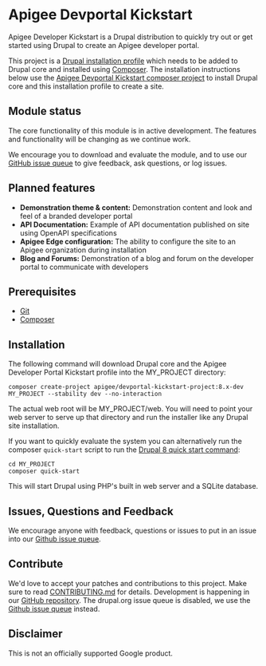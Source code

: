 # Apigee Devportal Kickstart

Apigee Developer Kickstart is a Drupal distribution to quickly try out or get started using Drupal to create
an Apigee developer portal.

This project is a [Drupal installation profile](https://www.drupal.org/docs/8/distributions) which needs
to be added to Drupal core and installed using [Composer](https://getcomposer.org).  The installation instructions
below use the [Apigee Devportal Kickstart composer project](https://github.com/apigee/devportal-kickstart-project-composer)
to install Drupal core and this installation profile to create a site.

## Module status

The core functionality of this module is in active development. The features and functionality will be changing as we
continue work.

We encourage you to download and evaluate the module, and to use our 
[GitHub issue queue](https://github.com/apigee/apigee-devportal-kickstart-drupal/issues) to give feedback, ask questions, 
or log issues.

## Planned features
* **Demonstration theme & content:** Demonstration content and look and feel of a branded developer portal
* **API Documentation:** Example of API documentation published on site using OpenAPI specifications
* **Apigee Edge configuration:** The ability to configure the site to an Apigee organization during installation
* **Blog and Forums:** Demonstration of a blog and forum on the developer portal to communicate with developers

## Prerequisites

* [Git](https://git-scm.com)
* [Composer](https://getcomposer.org)

## Installation

The following command will download Drupal core and the Apigee Developer Portal Kickstart profile into the
MY_PROJECT directory:

```
composer create-project apigee/devportal-kickstart-project:8.x-dev MY_PROJECT --stability dev --no-interaction
```

The actual web root will be MY_PROJECT/web. You will need to point your web server to serve up that directory and
run the installer like any Drupal site installation.

If you want to quickly evaluate the system you can alternatively run the composer `quick-start` script to run
the [Drupal 8 quick start command](https://www.drupal.org/docs/8/install/drupal-8-quick-start-command):

```
cd MY_PROJECT
composer quick-start
```

This will start Drupal using PHP's built in web server and a SQLite database.

## Issues, Questions and Feedback
We encourage anyone with feedback, questions or issues to put in an issue into
our [Github issue queue](https://github.com/apigee/apigee-devportal-kickstart-drupal/issues).

## Contribute
We'd love to accept your patches and contributions to this project. Make sure to read [CONTRIBUTING.md](CONTRIBUTING.md) for details.
Development is happening in our [GitHub repository](https://github.com/apigee/apigee-devportal-kickstart-drupal). The drupal.org issue
queue is disabled, we use the [Github issue queue](https://github.com/apigee/apigee-devportal-kickstart-drupal/issues) instead.

## Disclaimer

This is not an officially supported Google product.
